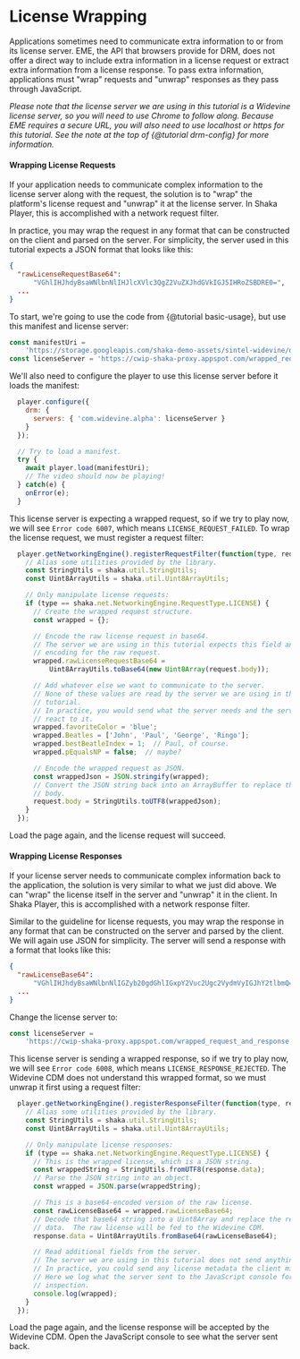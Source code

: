 # License Wrapping

Applications sometimes need to communicate extra information to or from its
license server.  EME, the API that browsers provide for DRM, does not offer a
direct way to include extra information in a license request or extract extra
information from a license response.  To pass extra information, applications
must "wrap" requests and "unwrap" responses as they pass through JavaScript.

*Please note that the license server we are using in this tutorial is a
Widevine license server, so you will need to use Chrome to follow along.
Because EME requires a secure URL, you will also need to use localhost or
https for this tutorial.  See the note at the top of {@tutorial drm-config}
for more information.*


#### Wrapping License Requests

If your application needs to communicate complex information to the license
server along with the request, the solution is to "wrap" the platform's license
request and "unwrap" it at the license server.  In Shaka Player, this is
accomplished with a network request filter.

In practice, you may wrap the request in any format that can be constructed on
the client and parsed on the server.  For simplicity, the server used in this
tutorial expects a JSON format that looks like this:

```json
{
  "rawLicenseRequestBase64":
      "VGhlIHJhdyBsaWNlbnNlIHJlcXVlc3QgZ2VuZXJhdGVkIGJ5IHRoZSBDRE0=",
  ...
}
```

To start, we're going to use the code from {@tutorial basic-usage}, but use this
manifest and license server:

```js
const manifestUri =
    'https://storage.googleapis.com/shaka-demo-assets/sintel-widevine/dash.mpd';
const licenseServer = 'https://cwip-shaka-proxy.appspot.com/wrapped_request';
```

We'll also need to configure the player to use this license server before it
loads the manifest:

```js
  player.configure({
    drm: {
      servers: { 'com.widevine.alpha': licenseServer }
    }
  });

  // Try to load a manifest.
  try {
    await player.load(manifestUri);
    // The video should now be playing!
  } catch(e) {
    onError(e);
  }
```

This license server is expecting a wrapped request, so if we try to play now, we
will see `Error code 6007`, which means `LICENSE_REQUEST_FAILED`.  To wrap the
license request, we must register a request filter:

```js
  player.getNetworkingEngine().registerRequestFilter(function(type, request, context) {
    // Alias some utilities provided by the library.
    const StringUtils = shaka.util.StringUtils;
    const Uint8ArrayUtils = shaka.util.Uint8ArrayUtils;

    // Only manipulate license requests:
    if (type == shaka.net.NetworkingEngine.RequestType.LICENSE) {
      // Create the wrapped request structure.
      const wrapped = {};

      // Encode the raw license request in base64.
      // The server we are using in this tutorial expects this field and this
      // encoding for the raw request.
      wrapped.rawLicenseRequestBase64 =
          Uint8ArrayUtils.toBase64(new Uint8Array(request.body));

      // Add whatever else we want to communicate to the server.
      // None of these values are read by the server we are using in this
      // tutorial.
      // In practice, you would send what the server needs and the server would
      // react to it.
      wrapped.favoriteColor = 'blue';
      wrapped.Beatles = ['John', 'Paul', 'George', 'Ringo'];
      wrapped.bestBeatleIndex = 1;  // Paul, of course.
      wrapped.pEqualsNP = false;  // maybe?

      // Encode the wrapped request as JSON.
      const wrappedJson = JSON.stringify(wrapped);
      // Convert the JSON string back into an ArrayBuffer to replace the request
      // body.
      request.body = StringUtils.toUTF8(wrappedJson);
    }
  });
```

Load the page again, and the license request will succeed.


#### Wrapping License Responses

If your license server needs to communicate complex information back to the
application, the solution is very similar to what we just did above.  We can
"wrap" the license itself in the server and "unwrap" it in the client.  In Shaka
Player, this is accomplished with a network response filter.

Similar to the guideline for license requests, you may wrap the response in any
format that can be constructed on the server and parsed by the client.  We will
again use JSON for simplicity.  The server will send a response with a format
that looks like this:

```json
{
  "rawLicenseBase64":
      "VGhlIHJhdyBsaWNlbnNlIGZyb20gdGhlIGxpY2Vuc2Ugc2VydmVyIGJhY2tlbmQ=",
  ...
}
```

Change the license server to:

```js
const licenseServer =
    'https://cwip-shaka-proxy.appspot.com/wrapped_request_and_response';
```

This license server is sending a wrapped response, so if we try to play now, we
will see `Error code 6008`, which means `LICENSE_RESPONSE_REJECTED`.  The
Widevine CDM does not understand this wrapped format, so we must unwrap it first
using a request filter:

```js
  player.getNetworkingEngine().registerResponseFilter(function(type, response, context) {
    // Alias some utilities provided by the library.
    const StringUtils = shaka.util.StringUtils;
    const Uint8ArrayUtils = shaka.util.Uint8ArrayUtils;

    // Only manipulate license responses:
    if (type == shaka.net.NetworkingEngine.RequestType.LICENSE) {
      // This is the wrapped license, which is a JSON string.
      const wrappedString = StringUtils.fromUTF8(response.data);
      // Parse the JSON string into an object.
      const wrapped = JSON.parse(wrappedString);

      // This is a base64-encoded version of the raw license.
      const rawLicenseBase64 = wrapped.rawLicenseBase64;
      // Decode that base64 string into a Uint8Array and replace the response
      // data.  The raw license will be fed to the Widevine CDM.
      response.data = Uint8ArrayUtils.fromBase64(rawLicenseBase64);

      // Read additional fields from the server.
      // The server we are using in this tutorial does not send anything useful.
      // In practice, you could send any license metadata the client might need.
      // Here we log what the server sent to the JavaScript console for
      // inspection.
      console.log(wrapped);
    }
  });
```

Load the page again, and the license response will be accepted by the Widevine
CDM.  Open the JavaScript console to see what the server sent back.
